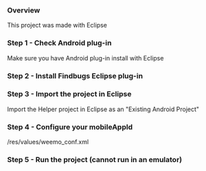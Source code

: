 ### Overview

This project was made with Eclipse 



### Step 1 - Check Android plug-in

Make sure you have Android plug-in install with Eclipse

### Step 2 - Install Findbugs Eclipse plug-in



### Step 3 - Import the project in Eclipse 

Import the Helper project in Eclipse as an "Existing Android Project"


### Step 4 -  Configure your mobileAppId 



/res/values/weemo_conf.xml



### Step 5 - Run the project (cannot run in an emulator)
